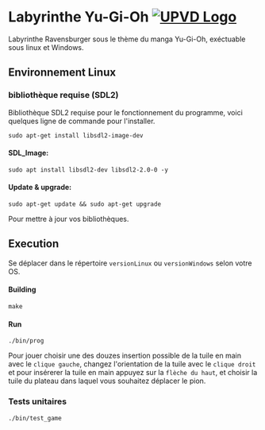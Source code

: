 # Labyrinthe Yu-Gi-Oh [![UPVD Logo](https://upload.wikimedia.org/wikipedia/fr/e/e6/UPVD_logo.svg)](https://www.univ-perp.fr)

Labyrinthe Ravensburger sous le thème du manga Yu-Gi-Oh, exéctuable sous linux et Windows.
## Environnement Linux
### bibliothèque requise (SDL2)
Bibliothèque SDL2 requise pour le fonctionnement du programme, voici quelques ligne de commande pour l'installer.
```shell
sudo apt-get install libsdl2-image-dev
```
#### SDL_Image:
```shell
sudo apt install libsdl2-dev libsdl2-2.0-0 -y
```
#### Update & upgrade:
```shell
sudo apt-get update && sudo apt-get upgrade
```
Pour mettre à jour vos bibliothèques.
## Execution
Se déplacer dans le répertoire `versionLinux` ou `versionWindows` selon votre OS.
#### Building
```shell
make
```
#### Run
```shell
./bin/prog
```
Pour jouer choisir une des douzes insertion possible de la tuile en main avec le `clique gauche`, changez l'orientation de la tuile avec le `clique droit` et pour insérerer la tuile en main appuyez sur la `flèche du haut`, et choisir la tuile du plateau dans laquel vous souhaitez déplacer le pion.
### Tests unitaires
```shell
./bin/test_game
``` 

